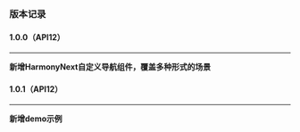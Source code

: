 ### 版本记录
#### 1.0.0（API12）
___
**新增HarmonyNext自定义导航组件，覆盖多种形式的场景**

#### 1.0.1（API12）
___
**新增demo示例**

